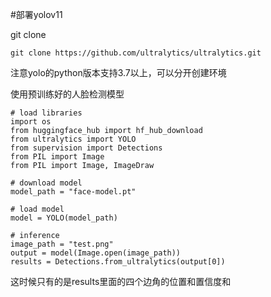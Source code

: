 #部署yolov11

git clone

	git clone https://github.com/ultralytics/ultralytics.git

注意yolo的python版本支持3.7以上，可以分开创建环境

使用预训练好的人脸检测模型

	# load libraries
	import os
	from huggingface_hub import hf_hub_download
	from ultralytics import YOLO
	from supervision import Detections
	from PIL import Image
	from PIL import Image, ImageDraw
	
	# download model
	model_path = "face-model.pt"
	
	# load model
	model = YOLO(model_path)
	
	# inference
	image_path = "test.png"
	output = model(Image.open(image_path))
	results = Detections.from_ultralytics(output[0])

这时候只有的是results里面的四个边角的位置和置信度和
